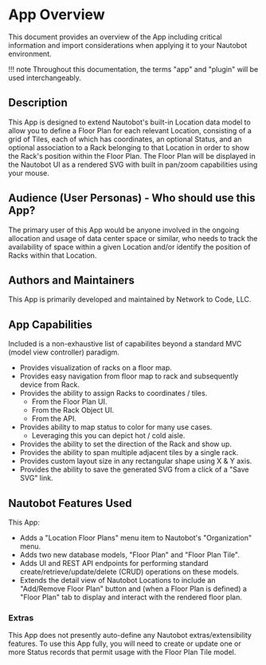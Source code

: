 # App Overview

This document provides an overview of the App including critical information and import considerations when applying it to your Nautobot environment.

!!! note
    Throughout this documentation, the terms "app" and "plugin" will be used interchangeably.

## Description

This App is designed to extend Nautobot's built-in Location data model to allow you to define a Floor Plan for each relevant Location, consisting of a grid of Tiles, each of which has coordinates, an optional Status, and an optional association to a Rack belonging to that Location in order to show the Rack's position within the Floor Plan. The Floor Plan will be displayed in the Nautobot UI as a rendered SVG with built in pan/zoom capabilities using your mouse.

## Audience (User Personas) - Who should use this App?

The primary user of this App would be anyone involved in the ongoing allocation and usage of data center space or similar, who needs to track the availability of space within a given Location and/or identify the position of Racks within that Location.

## Authors and Maintainers

This App is primarily developed and maintained by Network to Code, LLC.

## App Capabilities

Included is a non-exhaustive list of capabilites beyond a standard MVC (model view controller) paradigm.

- Provides visualization of racks on a floor map.
- Provides easy navigation from floor map to rack and subsequently device from Rack.
- Provides the ability to assign Racks to coordinates / tiles.
    - From the Floor Plan UI.
    - From the Rack Object UI.
    - From the API.
- Provides ability to map status to color for many use cases.
    - Leveraging this you can depict hot / cold aisle.
- Provides the ability to set the direction of the Rack and show up.
- Provides the ability to span multiple adjacent tiles by a single rack.
- Provides custom layout size in any rectangular shape using X & Y axis.
- Provides the ability to save the generated SVG from a click of a "Save SVG" link.

## Nautobot Features Used

This App:

- Adds a "Location Floor Plans" menu item to Nautobot's "Organization" menu.
- Adds two new database models, "Floor Plan" and "Floor Plan Tile".
- Adds UI and REST API endpoints for performing standard create/retrieve/update/delete (CRUD) operations on these models.
- Extends the detail view of Nautobot Locations to include an "Add/Remove Floor Plan" button and (when a Floor Plan is defined) a "Floor Plan" tab to display and interact with the rendered floor plan.

### Extras

This App does not presently auto-define any Nautobot extras/extensibility features. To use this App fully, you will need to create or update one or more Status records that permit usage with the Floor Plan Tile model.
